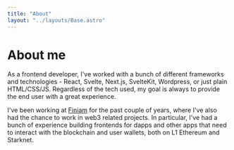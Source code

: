 ```yaml
---
title: "About"
layout: "../layouts/Base.astro"
---
```


# About me

As a frontend developer, I've worked with a bunch of different frameworks and technologies - React, Svelte, Next.js, SvelteKit, Wordpress, or just plain HTML/CSS/JS. Regardless of the tech used, my goal is always to provide the end user with a great experience.

I've been working at [Finiam](https://finiam.com) for the past couple of years, where I've also had the chance to work in web3 related projects. In particular, I've had a bunch of experience building frontends for dapps and other apps that need to interact with the blockchain and user wallets, both on L1 Ethereum and Starknet. 